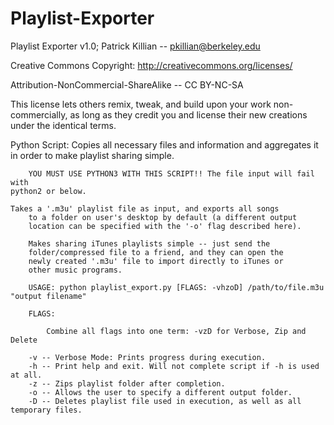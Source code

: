 Playlist-Exporter
=================

Playlist Exporter v1.0; Patrick Killian -- pkillian@berkeley.edu

Creative Commons Copyright: http://creativecommons.org/licenses/

Attribution-NonCommercial-ShareAlike -- CC BY-NC-SA

This license lets others remix, tweak, and build upon your work non-commercially, as long as they credit you and license their new creations under the identical terms.

Python Script: Copies all necessary files and information and aggregates it in order to make playlist sharing simple.
        
        YOU MUST USE PYTHON3 WITH THIS SCRIPT!! The file input will fail with
	python2 or below.

	Takes a '.m3u' playlist file as input, and exports all songs 
        to a folder on user's desktop by default (a different output
        location can be specified with the '-o' flag described here).
        
        Makes sharing iTunes playlists simple -- just send the 
        folder/compressed file to a friend, and they can open the 
        newly created '.m3u' file to import directly to iTunes or 
        other music programs.
        
        USAGE: python playlist_export.py [FLAGS: -vhzoD] /path/to/file.m3u "output filename"
        
        FLAGS: 
        
            Combine all flags into one term: -vzD for Verbose, Zip and Delete
        
        -v -- Verbose Mode: Prints progress during execution.
        -h -- Print help and exit. Will not complete script if -h is used at all.
        -z -- Zips playlist folder after completion.
        -o -- Allows the user to specify a different output folder. 
        -D -- Deletes playlist file used in execution, as well as all temporary files.

